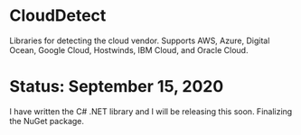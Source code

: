 # CloudDetect
Libraries for detecting the cloud vendor. Supports AWS, Azure, Digital Ocean, Google Cloud, Hostwinds, IBM Cloud, and Oracle Cloud.

# Status: September 15, 2020
I have written the C# .NET library and I will be releasing this soon. Finalizing the NuGet package.
